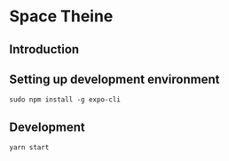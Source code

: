 # Space Theine

## Introduction


## Setting up development environment

```console
sudo npm install -g expo-cli
```

## Development

```console
yarn start
```
